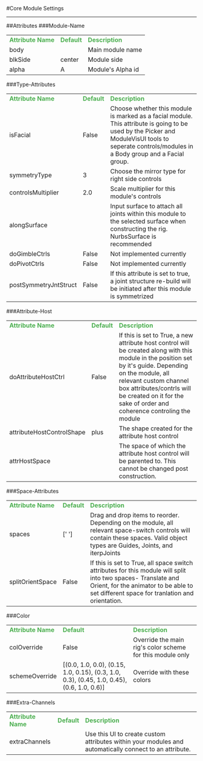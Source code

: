 <body>
#Core Module Settings
<hr width = 100%>
##Attributes
</table></font>
###Module-Name
<table><tr><td><b><font size = 3pt color = #4caf50>Attribute Name</td><td><font color = #4caf50><b>Default</td><td><font color = #4caf50><b>Description</td></tr>
<tr><td>body</td>
<td></td>
<td>Main module name</td></tr>
<tr><td>blkSide</td>
<td>center</td>
<td>Module side</td></tr>
<tr><td>alpha</td>
<td>A</td>
<td>Module's Alpha id</td></tr>
</table></font>
###Type-Attributes
<table><tr><td><b><font size = 3pt color = #4caf50>Attribute Name</td><td><font color = #4caf50><b>Default</td><td><font color = #4caf50><b>Description</td></tr>
<tr><td>isFacial</td>
<td>False</td>
<td>Choose whether this module is marked as a facial module. This attribute is going to be used by the Picker and ModuleVisUI tools to seperate controls/modules in a Body group and a Facial group.</td></tr>
<tr><td>symmetryType</td>
<td>3</td>
<td>Choose the mirror type for right side controls</td></tr>
<tr><td>controlsMultiplier</td>
<td>2.0</td>
<td>Scale multiplier for this module's controls</td></tr>
<tr><td>alongSurface</td>
<td></td>
<td>Input surface to attach all joints within this module to the selected surface when constructing the rig. NurbsSurface is recommended</td></tr>
<tr><td>doGimbleCtrls</td>
<td>False</td>
<td>Not implemented currently</td></tr>
<tr><td>doPivotCtrls</td>
<td>False</td>
<td>Not implemented currently</td></tr>
<tr><td>postSymmetryJntStruct</td>
<td>False</td>
<td>If this attribute is set to true, a joint structure re-build will be initiated after this module is symmetrized</td></tr>
</table></font>
###Attribute-Host
<table><tr><td><b><font size = 3pt color = #4caf50>Attribute Name</td><td><font color = #4caf50><b>Default</td><td><font color = #4caf50><b>Description</td></tr>
<tr><td>doAttributeHostCtrl</td>
<td>False</td>
<td>If this is set to True, a new attribute host control will be created along with this module in the position set by it's guide. Depending on the module, all relevant custom channel box attributes/contrls will be created on it for the sake of order and coherence controling the module</td></tr>
<tr><td>attributeHostControlShape</td>
<td>plus</td>
<td>The shape created for the attribute host control</td></tr>
<tr><td>attrHostSpace</td>
<td></td>
<td>The space of which the attribute host control will be parented to. This cannot be changed post construction.</td></tr>
</table></font>
###Space-Attributes
<table><tr><td><b><font size = 3pt color = #4caf50>Attribute Name</td><td><font color = #4caf50><b>Default</td><td><font color = #4caf50><b>Description</td></tr>
<tr><td>spaces</td>
<td>[' ']</td>
<td>Drag and drop items to reorder. Depending on the module, all relevant space-switch controls will contain these spaces. Valid object types are Guides, Joints, and iterpJoints</td></tr>
<tr><td>splitOrientSpace</td>
<td>False</td>
<td>If this is set to True, all space switch attributes for this module will split into two spaces- Translate and Orient, for the animator to be able to set different space for tranlation and orientation.</td></tr>
</table></font>
###Color
<table><tr><td><b><font size = 3pt color = #4caf50>Attribute Name</td><td><font color = #4caf50><b>Default</td><td><font color = #4caf50><b>Description</td></tr>
<tr><td>colOverride</td>
<td>False</td>
<td>Override the main rig's color scheme for this module only</td></tr>
<tr><td>schemeOverride</td>
<td>[(0.0, 1.0, 0.0), (0.15, 1.0, 0.15), (0.3, 1.0, 0.3), (0.45, 1.0, 0.45), (0.6, 1.0, 0.6)]</td>
<td>Override with these colors</td></tr>
</table></font>
###Extra-Channels
<table><tr><td><b><font size = 3pt color = #4caf50>Attribute Name</td><td><font color = #4caf50><b>Default</td><td><font color = #4caf50><b>Description</td></tr>
<tr><td>extraChannels</td>
<td></td>
<td>Use this UI to create custom attributes within your modules and automatically connect to an attribute.</td></tr>
</table></font>
